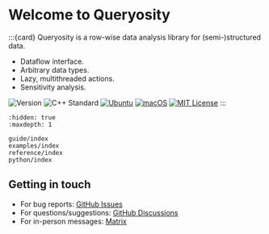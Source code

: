 # Welcome to Queryosity

:::{card} 
Queryosity is a row-wise data analysis library for (semi-)structured data.

- Dataflow interface.
- Arbitrary data types.
- Lazy, multithreaded actions.
- Sensitivity analysis.

![Version](https://img.shields.io/badge/Version-0.9.2-blue.svg)
![C++ Standard](https://img.shields.io/badge/C++-17-blue.svg)
[![Ubuntu](https://github.com/taehyounpark/queryosity/actions/workflows/test-on-ubuntu.yml/badge.svg?branch=master)](https://github.com/taehyounpark/queryosity/actions/workflows/test-on-ubuntu.yml)
[![macOS](https://github.com/taehyounpark/queryosity/actions/workflows/test-on-macos.yml/badge.svg?branch=master)](https://github.com/taehyounpark/queryosity/actions/workflows/test-on-macos.yml)
[![MIT License](https://img.shields.io/badge/License-MIT-yellow.svg)](https://opensource.org/licenses/MIT)
:::

```{toctree}
:hidden: true
:maxdepth: 1

guide/index
examples/index
reference/index
python/index
```

## Getting in touch

- For bug reports: [GitHub Issues](https://github.com/taehyounpark/queryosity/issues)
- For questions/suggestions: [GitHub Discussions](https://github.com/taehyounpark/queryosity/discussions)
- For in-person messages: [Matrix](https://matrix.to/#/#queryosity:matrix.org)
